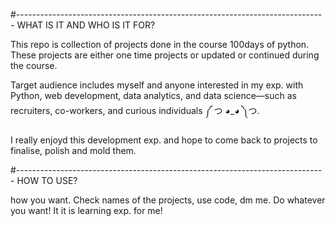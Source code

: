 #-----------------------------------------------------------------------------
WHAT IS IT AND WHO IS IT FOR?

This repo is collection of projects done in the course 100days of python. These projects are either one time projects or updated or continued during the course.

Target audience includes myself and anyone interested in my exp. with Python, web development, data analytics, and data science—such as recruiters, co-workers, and curious individuals ༼ つ ◕_◕ ༽つ.


I really enjoyd this development exp. and hope to come back to projects to finalise, polish and mold them.

#-----------------------------------------------------------------------------
HOW TO USE?

how you want. Check names of the projects, use code, dm me. Do whatever you want! It it is learning exp. for me!
